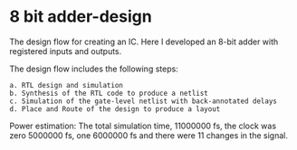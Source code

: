 # 8 bit adder-design

The design flow for creating an IC. Here I developed an 8-bit adder with registered inputs and outputs.

The design flow includes the following steps: 

	a. RTL design and simulation
	b. Synthesis of the RTL code to produce a netlist
	c. Simulation of the gate-level netlist with back-annotated delays
	d. Place and Route of the design to produce a layout

Power estimation: The total simulation time, 11000000 fs, the clock was zero 5000000 fs, one 6000000 fs and there were 11 changes in the signal.
